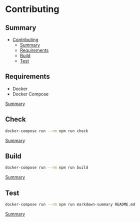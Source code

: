 # Contributing

## Summary

- [Contributing](#contributing)
  - [Summary](#summary)
  - [Requirements](#requirements)
  - [Build](#build)
  - [Test](#test)

## Requirements

- Docker
- Docker Compose

[Summary](#summary)

## Check

```bash
docker-compose run --rm npm run check
```

[Summary](#summary)

## Build

```bash
docker-compose run --rm npm run build
```

[Summary](#summary)

## Test

```bash
docker-compose run --rm npm run markdown-summary README.md
```

[Summary](#summary)
